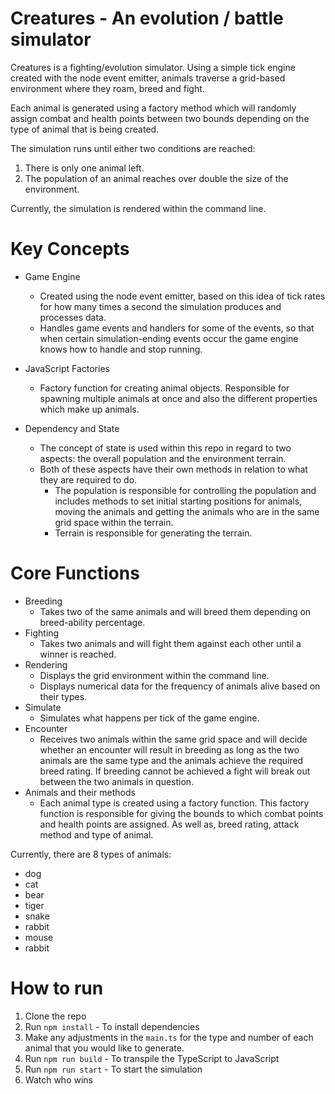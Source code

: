 # Creatures - An evolution / battle simulator

Creatures is a fighting/evolution simulator. Using a simple tick engine created with the node event emitter, animals traverse a grid-based environment where they roam, breed and fight. 

Each animal is generated using a factory method which will randomly assign combat and health points between two bounds depending on the type of animal that is being created.

The simulation runs until either two conditions are reached:

1. There is only one animal left.
2. The population of an animal reaches over double the size of the environment.

Currently, the simulation is rendered within the command line.

# Key Concepts

- Game Engine
    - Created using the node event emitter, based on this idea of tick rates for how many times a second the simulation produces and processes data.
    - Handles game events and handlers for some of the events, so that when certain simulation-ending events occur the game engine knows how to handle and stop running.

- JavaScript Factories
    - Factory function for creating animal objects. Responsible for spawning multiple animals at once and also the different properties which make up animals.

- Dependency and State
    - The concept of state is used within this repo in regard to two aspects: the overall population and the environment terrain.
    - Both of these aspects have their own methods in relation to what they are required to do.
        - The population is responsible for controlling the population and includes methods to set initial starting positions for animals, moving the animals and getting the animals who are in the same grid space within the terrain.
        - Terrain is responsible for generating the terrain.

# Core Functions

- Breeding
    - Takes two of the same animals and will breed them depending on breed-ability percentage.
- Fighting
    - Takes two animals and will fight them against each other until a winner is reached.
- Rendering
    - Displays the grid environment within the command line.
    - Displays numerical data for the frequency of animals alive based on their types.
- Simulate
    - Simulates what happens per tick of the game engine.
- Encounter
    - Receives two animals within the same grid space and will decide whether an encounter will result in breeding as long as the two animals are the same type and the animals achieve the required breed rating. If breeding cannot be achieved a fight will break out between the two animals in question.
- Animals and their methods
    - Each animal type is created using a factory function. This factory function is responsible for giving the bounds to which combat points and health points are assigned. As well as, breed rating, attack method and type of animal.

Currently, there are 8 types of animals:
- dog
- cat
- bear
- tiger
- snake
- rabbit
- mouse
- rabbit

# How to run
1. Clone the repo
2. Run `npm install` - To install dependencies
3. Make any adjustments in the `main.ts` for the type and number of each animal that you would like to generate.
3. Run `npm run build` - To transpile the TypeScript to JavaScript
4. Run `npm run start` - To start the simulation
5. Watch who wins

